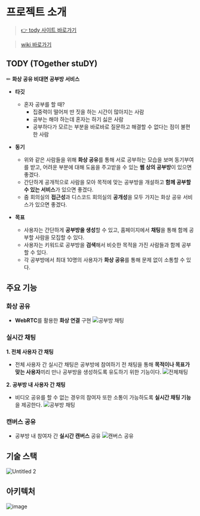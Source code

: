 # 프로젝트 소개
> [👉 tody 사이트 바로가기](https://www.tody.kr)

> [wiki 바로가기](https://github.com/boostcampwm-2022/web30-TODY/wiki)

## TODY (TOgether stuDY)

✏ **화상 공유 비대면 공부방 서비스**

- **타깃**
    - 혼자 공부를 할 때?
        - 집중력이 떨어져 딴 짓을 하는 시간이 많아지는 사람
        - 공부는 해야 하는데 혼자는 하기 싫은 사람
        - 공부하다가 모르는 부분을 바로바로 질문하고 해결할 수 없다는 점이 불편한 사람
        

- **동기**
    - 위와 같은 사람들을 위해 **화상 공유**를 통해 서로 공부하는 모습을 보며 동기부여를 받고, 어려운 부분에 대해 도움을 주고받을 수 있는 **웹 상의 공부방**이 있으면 좋겠다.
    - 간단하게 공개적으로 사람을 모아 목적에 맞는 공부방을 개설하고 **함께 공부할 수 있는 서비스**가 있으면 좋겠다.
    - 줌 회의실의 **접근성**과 디스코드 회의실의 **공개성**을 모두 가지는 화상 공유 서비스가 있으면 좋겠다.
            

- **목표**
    - 사용자는 간단하게 **공부방을 생성**할 수 있고, 홈페이지에서 **채팅**을 통해 함께 공부할 사람을 모집할 수 있다.
    - 사용자는 키워드로 공부방을 **검색**해서 비슷한 목적을 가진 사람들과 함께 공부할 수 있다.
    - 각 공부방에서 최대 10명의 사용자가 **화상 공유**를 통해 문제 없이 소통할 수 있다.


## 주요 기능

### 화상 공유

- **WebRTC**를 활용한 **화상 연결** 구현
     ![공부방 채팅](https://user-images.githubusercontent.com/109154976/207522850-2fcf00f7-79d8-442a-ad47-c3ba0cf615ff.gif)


### 실시간 채팅

**1. 전체 사용자 간 채팅**

- 전체 사용자 간 실시간 채팅은 공부방에 참여하기 전 채팅을 통해 **목적이나 목표가 맞는 사용자**끼리 만나 공부방을 생성하도록 유도하기 위한 기능이다.
    ![전체채팅](https://user-images.githubusercontent.com/109154976/207523013-43401208-f896-4ed4-84ca-5c644d96c7cc.gif)



**2. 공부방 내 사용자 간 채팅**

- 비디오 공유를 할 수 없는 경우의 참여자 또한 소통이 가능하도록 **실시간 채팅 기능**을 제공한다.
    ![공부방 채팅](https://user-images.githubusercontent.com/109154976/207522850-2fcf00f7-79d8-442a-ad47-c3ba0cf615ff.gif)

    


### 캔버스 공유

- 공부방 내 참여자 간 **실시간 캔버스** 공유
    ![캔버스 공유](https://user-images.githubusercontent.com/109154976/207522916-31fafde5-6a11-400f-9b83-b5d55e2beb91.gif)


## 기술 스택

![Untitled 2](https://user-images.githubusercontent.com/109154976/206093781-88aef41d-b9fd-4632-a07c-62b1b34faa07.png)

## 아키텍처

![image](https://user-images.githubusercontent.com/109154976/207525357-af7d36cb-e53e-49c8-9f2d-61484cd6aaa6.png)


